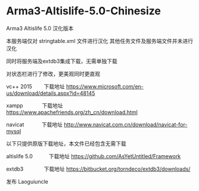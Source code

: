 # Arma3-Altislife-5.0-Chinesize

Arma3 Altislife 5.0 汉化版本 

本服务端仅对 stringtable.xml 文件进行汉化 其他任务文件及服务端文件并未进行汉化

同时将服务端及extdb3集成下载，无需单独下载

对状态栏进行了修改，更美观同时更直观

vc++ 2015        下载地址 https://www.microsoft.com/en-us/download/details.aspx?id=48145

xampp               下载地址 https://www.apachefriends.org/zh_cn/download.html

navicat            下载地址 http://www.navicat.com.cn/download/navicat-for-mysql




以下只提供原版下载地址，本文件已经包含无需下载

altislife 5.0             下载地址 https://github.com/AsYetUntitled/Framework

extdb3              下载地址 https://bitbucket.org/torndeco/extdb3/downloads/

发布 Laoguiuncle
